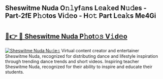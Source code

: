 ## Sheswitme Nuda O𝚗𝚕yf𝚊ns L𝚎a𝚔ed N𝚞𝚍es - Part-2fE P𝚑𝚘tos Vi𝚍𝚎o - H𝚘𝚝 Part L𝚎a𝚔s Me4Gi

# <h2><a href="http://kfcbqtv.oniu.top/?m=Sheswitme+Nuda">🔗👉 🔴 Sheswitme Nuda P𝚑ot𝚘𝚜 V𝚒d𝚎o</a></h2>

[![Sheswitme Nuda Nu𝚍e𝚜](https://i.imgur.com/0qMVB7G.gif)](http://kfcbqtv.oniu.top/?m=Sheswitme+Nuda)
Virtual content creator and entertainer Sheswitme Nuda, recognized for distributing dance and lifestyle inspiration through trending dance trends and short videos. Inspiring teacher Sheswitme Nuda, recognized for their ability to inspire and educate their students.  
